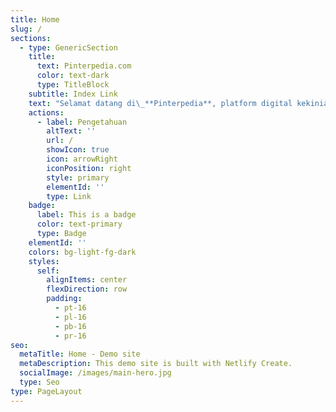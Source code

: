 ```yaml
---
title: Home
slug: /
sections:
  - type: GenericSection
    title:
      text: Pinterpedia.com
      color: text-dark
      type: TitleBlock
    subtitle: Index Link
    text: "Selamat datang di\_**Pinterpedia**, platform digital kekinian yang didedikasikan untuk berbagi informasi ensiklopedia, sejarah, budaya, pengetahuan, gaya hidup, hiburan, teknologi, dan inspirasi sehari-hari. Kami hadir untuk menyajikan konten yang ringan namun berbobot, memberikan wawasan baru, dan menginspirasi pembaca dalam berbagai aspek kehidupan.\n"
    actions:
      - label: Pengetahuan
        altText: ''
        url: /
        showIcon: true
        icon: arrowRight
        iconPosition: right
        style: primary
        elementId: ''
        type: Link
    badge:
      label: This is a badge
      color: text-primary
      type: Badge
    elementId: ''
    colors: bg-light-fg-dark
    styles:
      self:
        alignItems: center
        flexDirection: row
        padding:
          - pt-16
          - pl-16
          - pb-16
          - pr-16
seo:
  metaTitle: Home - Demo site
  metaDescription: This demo site is built with Netlify Create.
  socialImage: /images/main-hero.jpg
  type: Seo
type: PageLayout
---
```

